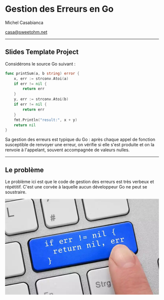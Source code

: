 # Gestion des Erreurs en Go

Michel Casabianca

casa@sweetohm.net

---
## Slides Template Project

Considérons le source Go suivant :

```go
func printSum(a, b string) error {
	x, err := strconv.Atoi(a)
	if err != nil {
		return err
	}
	y, err := strconv.Atoi(b)
	if err != nil {
		return err
	}
	fmt.Println("result:", x + y)
	return nil
}
```

Sa gestion des erreurs est typique du Go : après chaque appel de fonction susceptible de renvoyer une erreur, on vérifie si elle s'est produite et on la renvoie à l'appelant, souvent accompagnée de valeurs nulles.

---
## Le problème

Le problème ici est que le code de gestion des erreurs est très verbeux et répétitif. C'est une corvée à laquelle aucun développeur Go ne peut se soustraire.

![](img/golang-clavier.png)

